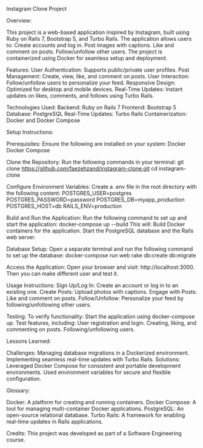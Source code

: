 Instagram Clone Project

Overview:

This project is a web-based application inspired by Instagram, built using Ruby on Rails 7, Bootstrap 5, and Turbo Rails. The application allows users to: Create accounts and log in. Post images with captions. Like and comment on posts. Follow/unfollow other users. The project is containerized using Docker for seamless setup and deployment.

Features: User Authentication: Supports public/private user profiles. Post Management: Create, view, like, and comment on posts. User Interaction: Follow/unfollow users to personalize your feed. Responsive Design: Optimized for desktop and mobile devices. Real-Time Updates: Instant updates on likes, comments, and follows using Turbo Rails.

Technologies Used: Backend: Ruby on Rails 7 Frontend: Bootstrap 5 Database: PostgreSQL Real-Time Updates: Turbo Rails Containerization: Docker and Docker Compose

Setup Instructions:

Prerequisites: Ensure the following are installed on your system: Docker Docker Compose

Clone the Repository: Run the following commands in your terminal:
git clone https://github.com/faezehzand/instagram-clone.git 
cd instagram-clone

Configure Environment Variables: Create a .env file in the root directory with the following content: POSTGRES_USER=postgres 
POSTGRES_PASSWORD=password 
POSTGRES_DB=myapp_production 
POSTGRES_HOST=db RAILS_ENV=production

Build and Run the Application: Run the following command to set up and start the application: 
docker-compose up --build This will: Build Docker containers for the application. Start the PostgreSQL database and the Rails web server.

Database Setup: Open a separate terminal and run the following command to set up the database: 
docker-compose run web rake db:create db:migrate

Access the Application: Open your browser and visit: http://localhost:3000. Then you can make different user and test it.

Usage Instructions: Sign Up/Log In: Create an account or log in to an existing one. Create Posts: Upload photos with captions. Engage with Posts: Like and comment on posts. Follow/Unfollow: Personalize your feed by following/unfollowing other users.

Testing: To verify functionality: Start the application using docker-compose up. Test features, including: User registration and login. Creating, liking, and commenting on posts. Following/unfollowing users.

Lessons Learned:

Challenges: Managing database migrations in a Dockerized environment. Implementing seamless real-time updates with Turbo Rails. Solutions: Leveraged Docker Compose for consistent and portable development environments. Used environment variables for secure and flexible configuration.

Glossary:

Docker: A platform for creating and running containers. Docker Compose: A tool for managing multi-container Docker applications. PostgreSQL: An open-source relational database. Turbo Rails: A framework for enabling real-time updates in Rails applications.

Credits: This project was developed as part of a Software Engineering course.
